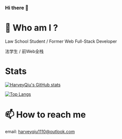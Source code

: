 ### Hi there 👋

# 🤔  Who am I ?
Law School Student / Former Web Full-Stack Developer

法学生 / 前Web全栈

# Stats

[![HarveyQiu's GitHub stats](https://github-readme-stats.vercel.app/api?username=harveyqiu)](https://github.com/anuraghazra/github-readme-stats)

[![Top Langs](https://github-readme-stats.vercel.app/api/top-langs/?username=harveyqiu)](https://github.com/anuraghazra/github-readme-stats)

# 📫  How to reach me
email: harveyqiu1110@outlook.com
